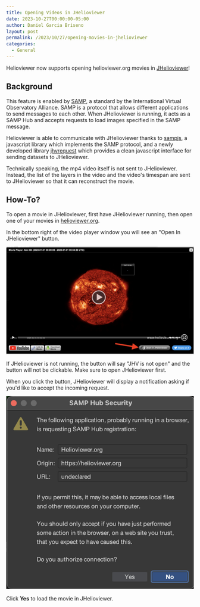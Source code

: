 ```yaml
---
title: Opening Videos in JHelioviewer
date: 2023-10-27T00:00:00-05:00
author: Daniel Garcia Briseno
layout: post
permalink: /2023/10/27/opening-movies-in-jhelioviewer
categories:
  - General
---
```


Helioviewer now supports opening helioviewer.org movies in [JHelioviewer](https://www.jhelioviewer.org/)!

## Background
This feature is enabled by [SAMP](https://www.ivoa.net/documents/SAMP/),
a standard by the International Virtual Observatory Alliance.
SAMP is a protocol that allows different applications to send messages to each other.
When JHelioviewer is running, it acts as a SAMP Hub and accepts requests to
load images specified in the SAMP message.

Helioviewer is able to communicate with JHelioviewer thanks to [sampjs](https://github.com/astrojs/sampjs),
a javascript library which implements the SAMP protocol, and a newly developed library
[jhvrequest](https://www.npmjs.com/package/jhvrequest) which provides a clean
javascript interface for sending datasets to JHelioviewer.

Technically speaking, the mp4 video itself is not sent to JHelioviewer. Instead,
the list of the layers in the video and the video's timespan are sent to JHelioviewer
so that it can reconstruct the movie.

## How-To?
To open a movie in JHelioviewer, first have JHelioviewer running, then open one of your movies in [helioviewer.org](https://helioviewer.org).

In the bottom right of the video player window you will see an "Open In JHelioviewer" button.

![Video player window with JHelioviewer button](/images/uploads/2023/jhv-video.jpg)

If JHelioviewer is not running, the button will say "JHV is not open" and the button will not be clickable. Make sure to open JHelioviewer first.

When you click the button, JHelioviewer will display a notification asking if you'd like to accept the incoming request.

![SAMP Hub Security popup](/images/uploads/2023/security.jpg)

Click **Yes** to load the movie in JHelioviewer.
